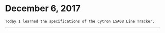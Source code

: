 # December 6, 2017
```
Today I learned the specifications of the Cytron LSA08 Line Tracker.
```
-----------
